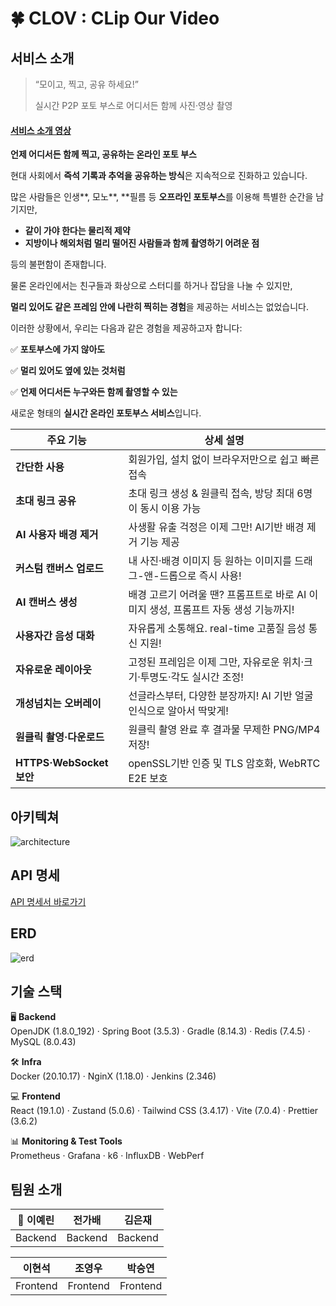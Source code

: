 # 🍀 CLOV : CLip Our Video



## 서비스 소개

>
> “모이고, 찍고, 공유 하세요!”
>  
> 실시간 P2P 포토 부스로 어디서든 함께 사진·영상 촬영
> 

#### [서비스 소개 영상](https://www.youtube.com/watch?v=MoQZfgaZc_E)

**언제 어디서든 함께 찍고, 공유하는 온라인 포토 부스**

현대 사회에서 **즉석 기록과 추억을 공유하는 방식**은 지속적으로 진화하고 있습니다.

많은 사람들은 인생**, 모노**, **필름 등 **오프라인 포토부스**를 이용해 특별한 순간을 남기지만,

- **같이 가야 한다는 물리적 제약**
- **지방이나 해외처럼 멀리 떨어진 사람들과 함께 촬영하기 어려운 점**

등의 불편함이 존재합니다.

물론 온라인에서는 친구들과 화상으로 스터디를 하거나 잡담을 나눌 수 있지만,

**멀리 있어도 같은 프레임 안에 나란히 찍히는 경험**을 제공하는 서비스는 없었습니다.

이러한 상황에서, 우리는 다음과 같은 경험을 제공하고자 합니다:

✅ **포토부스에 가지 않아도**

✅ **멀리 있어도 옆에 있는 것처럼**

✅ **언제 어디서든 누구와든 함께 촬영할 수 있는**

새로운 형태의 **실시간 온라인 포토부스 서비스**입니다.

| 주요 기능 | 상세 설명 |
| --- | --- |
| **간단한 사용** | 회원가입, 설치 없이 브라우저만으로 쉽고 빠른 접속 |
| **초대 링크 공유** | 초대 링크 생성 & 원클릭 접속, 방당 최대 6명이 동시 이용 가능 |
| **AI 사용자 배경 제거** | 사생활 유출 걱정은 이제 그만! AI기반 배경 제거 기능 제공  |
| **커스텀 캔버스 업로드** | 내 사진·배경 이미지 등 원하는 이미지를 드래그-앤-드롭으로 즉시 사용! |
| **AI 캔버스 생성** | 배경 고르기 어려울 땐? 프롬프트로 바로 AI 이미지 생성, 프롬프트 자동 생성 기능까지! |
| **사용자간 음성 대화** | 자유롭게 소통해요. real-time 고품질 음성 통신 지원! |
| **자유로운 레이아웃** | 고정된 프레임은 이제 그만, 자유로운 위치·크기·투명도·각도 실시간 조정! |
| **개성넘치는 오버레이** | 선글라스부터, 다양한 분장까지! AI 기반 얼굴 인식으로 알아서 딱맞게! |
| **원클릭 촬영·다운로드** | 원클릭 촬영 완료 후 결과물 무제한 PNG/MP4 저장! |
| **HTTPS·WebSocket 보안** | openSSL기반 인증 및 TLS 암호화, WebRTC E2E 보호 |


## 아키텍쳐
![architecture](https://github.com/user-attachments/assets/043d05a2-04d1-4232-b903-5cd28e73c703)

## API 명세
[API 명세서 바로가기](https://yxin.notion.site/API-2297c9100471819b8c22c55fe0bcf8c2?source=copy_link)


## ERD
![erd](https://github.com/user-attachments/assets/f768e1f9-13e6-4c34-9d15-36a98465a9cd)

## 기술 스택

🖥️ **Backend**  
OpenJDK (1.8.0_192) · Spring Boot (3.5.3) · Gradle (8.14.3) · Redis (7.4.5) · MySQL (8.0.43)  

🛠️ **Infra**  
Docker (20.10.17) · NginX (1.18.0) · Jenkins (2.346)  

💻 **Frontend**  
React (19.1.0) · Zustand (5.0.6) · Tailwind CSS (3.4.17) · Vite (7.0.4) · Prettier (3.6.2)  

📊 **Monitoring & Test Tools**  
Prometheus · Grafana · k6 · InfluxDB · WebPerf 


## 팀원 소개

| 👑 이예린 | 전가배 | 김은재 |
| --- | --- | --- |
| Backend |Backend  | Backend |

| 이현석 | 조영우  | 박승연 |
| --- | --- | --- |
| Frontend | Frontend | Frontend |
